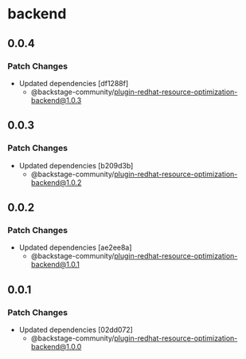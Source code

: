 # backend

## 0.0.4

### Patch Changes

- Updated dependencies [df1288f]
  - @backstage-community/plugin-redhat-resource-optimization-backend@1.0.3

## 0.0.3

### Patch Changes

- Updated dependencies [b209d3b]
  - @backstage-community/plugin-redhat-resource-optimization-backend@1.0.2

## 0.0.2

### Patch Changes

- Updated dependencies [ae2ee8a]
  - @backstage-community/plugin-redhat-resource-optimization-backend@1.0.1

## 0.0.1

### Patch Changes

- Updated dependencies [02dd072]
  - @backstage-community/plugin-redhat-resource-optimization-backend@1.0.0
